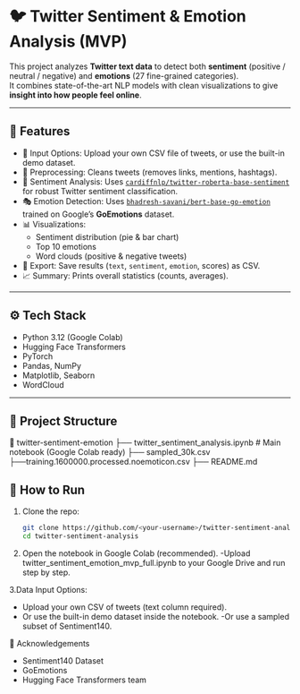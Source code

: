# 🐦 Twitter Sentiment & Emotion Analysis (MVP)

This project analyzes **Twitter text data** to detect both **sentiment** (positive / neutral / negative) and **emotions** (27 fine-grained categories).  
It combines state-of-the-art NLP models with clean visualizations to give **insight into how people feel online**.

---

## 🚀 Features
- 📂 Input Options: Upload your own CSV file of tweets, or use the built-in demo dataset.  
- 🧹 Preprocessing: Cleans tweets (removes links, mentions, hashtags).  
- 🔎 Sentiment Analysis: Uses [`cardiffnlp/twitter-roberta-base-sentiment`](https://huggingface.co/cardiffnlp/twitter-roberta-base-sentiment) for robust Twitter sentiment classification.  
- 🎭 Emotion Detection: Uses [`bhadresh-savani/bert-base-go-emotion`](https://huggingface.co/bhadresh-savani/bert-base-go-emotion) trained on Google’s **GoEmotions** dataset.  
- 📊 Visualizations:
  - Sentiment distribution (pie & bar chart)
  - Top 10 emotions
  - Word clouds (positive & negative tweets)  
- 💾 Export: Save results (`text`, `sentiment`, `emotion`, scores) as CSV.  
- 📈 Summary: Prints overall statistics (counts, averages).  

---

## ⚙️ Tech Stack
- Python 3.12 (Google Colab)
- Hugging Face Transformers
- PyTorch
- Pandas, NumPy
- Matplotlib, Seaborn
- WordCloud

---

## 📂 Project Structure
 📁 twitter-sentiment-emotion
 ├── twitter_sentiment_analysis.ipynb # Main notebook (Google Colab ready)
 ├── sampled_30k.csv 
 ├──training.1600000.processed.noemoticon.csv
 ├── README.md 

## 🔧 How to Run
1. Clone the repo:
   ```bash
   git clone https://github.com/<your-username>/twitter-sentiment-analysis.git
   cd twitter-sentiment-analysis

2. Open the notebook in Google Colab (recommended).
-Upload twitter_sentiment_emotion_mvp_full.ipynb to your Google Drive and run step by step.

3.Data Input Options:

- Upload your own CSV of tweets (text column required).
- Or use the built-in demo dataset inside the notebook.
 -Or use a sampled subset of Sentiment140.

🙌 Acknowledgements

- Sentiment140 Dataset
- GoEmotions
- Hugging Face Transformers team
